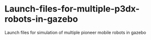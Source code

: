 # Launch-files-for-multiple-p3dx-robots-in-gazebo
Launch files for simulation of multiple pioneer mobile robots in gazebo
